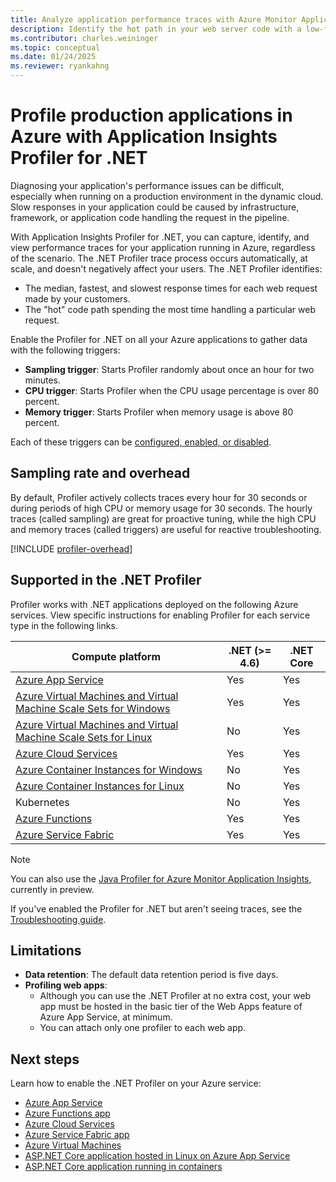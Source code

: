 ```yaml
---
title: Analyze application performance traces with Azure Monitor Application Insights Profiler for .NET
description: Identify the hot path in your web server code with a low-footprint .NET Profiler.
ms.contributor: charles.weininger
ms.topic: conceptual
ms.date: 01/24/2025
ms.reviewer: ryankahng
---
```


# Profile production applications in Azure with Application Insights Profiler for .NET

Diagnosing your application's performance issues can be difficult, especially when running on a production environment in the dynamic cloud. Slow responses in your application could be caused by infrastructure, framework, or application code handling the request in the pipeline. 

With Application Insights Profiler for .NET, you can capture, identify, and view performance traces for your application running in Azure, regardless of the scenario. The .NET Profiler trace process occurs automatically, at scale, and doesn't negatively affect your users. The .NET Profiler identifies:

- The median, fastest, and slowest response times for each web request made by your customers.
- The "hot" code path spending the most time handling a particular web request.

Enable the Profiler for .NET on all your Azure applications to gather data with the following triggers:

- **Sampling trigger**: Starts Profiler randomly about once an hour for two minutes.
- **CPU trigger**: Starts Profiler when the CPU usage percentage is over 80 percent.
- **Memory trigger**: Starts Profiler when memory usage is above 80 percent.

Each of these triggers can be [configured, enabled, or disabled](./profiler-settings.md#trigger-settings).

## Sampling rate and overhead 

By default, Profiler actively collects traces every hour for 30 seconds or during periods of high CPU or memory usage for 30 seconds. The hourly traces (called sampling) are great for proactive tuning, while the high CPU and memory traces (called triggers) are useful for reactive troubleshooting.

[!INCLUDE [profiler-overhead](./includes/profiler-overhead.md)]

## Supported in the .NET Profiler

Profiler works with .NET applications deployed on the following Azure services. View specific instructions for enabling Profiler for each service type in the following links.

| Compute platform | .NET (>= 4.6) | .NET Core |
| ---------------- | ------------- | --------- |
| [Azure App Service](profiler.md) | Yes | Yes |
| [Azure Virtual Machines and Virtual Machine Scale Sets for Windows](profiler-vm.md) | Yes | Yes |
| [Azure Virtual Machines and Virtual Machine Scale Sets for Linux](profiler-aspnetcore-linux.md) | No | Yes |
| [Azure Cloud Services](profiler-cloudservice.md) | Yes | Yes |
| [Azure Container Instances for Windows](profiler-containers.md) | No | Yes |
| [Azure Container Instances for Linux](profiler-containers.md) | No | Yes |
| Kubernetes | No | Yes |
| [Azure Functions](./profiler-azure-functions.md) | Yes | Yes |
| [Azure Service Fabric](profiler-servicefabric.md) | Yes | Yes |

> [!NOTE]
> You can also use the [Java Profiler for Azure Monitor Application Insights](../app/java-standalone-profiler.md), currently in preview.

If you've enabled the Profiler for .NET but aren't seeing traces, see the [Troubleshooting guide](profiler-troubleshooting.md).

## Limitations

- **Data retention**: The default data retention period is five days.
- **Profiling web apps**:
   - Although you can use the .NET Profiler at no extra cost, your web app must be hosted in the basic tier of the Web Apps feature of Azure App Service, at minimum.
   - You can attach only one profiler to each web app.

## Next steps
Learn how to enable the .NET Profiler on your Azure service:
- [Azure App Service](./profiler.md)
- [Azure Functions app](./profiler-azure-functions.md)
- [Azure Cloud Services](./profiler-cloudservice.md)
- [Azure Service Fabric app](./profiler-servicefabric.md)
- [Azure Virtual Machines](./profiler-vm.md)
- [ASP.NET Core application hosted in Linux on Azure App Service](./profiler-aspnetcore-linux.md)
- [ASP.NET Core application running in containers](./profiler-containers.md)
